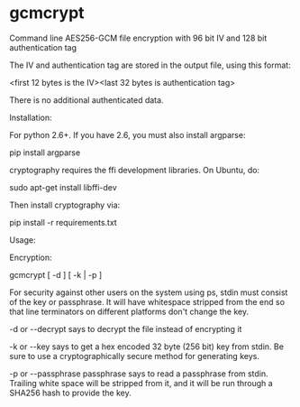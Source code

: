 # gcmcrypt
Command line AES256-GCM file encryption with 96 bit IV and 128 bit
authentication tag

The IV and authentication tag are stored in the output file, using this
format:

<first 12 bytes is the IV><ciphertext><last 32 bytes is authentication tag>

There is no additional authenticated data.

Installation:

For python 2.6+.  If you have 2.6, you must also install argparse:

pip install argparse

cryptography requires the ffi development libraries.  On Ubuntu, do:

sudo apt-get install libffi-dev

Then install cryptography via:

pip install -r requirements.txt

Usage:

Encryption:

gcmcrypt [ -d ] [ -k | -p ] <file>

For security against other users on the system using ps, stdin
must consist of the key or passphrase.  It will have whitespace
stripped from the end so that line terminators on different platforms
don't change the key.

-d or --decrypt says to decrypt the file instead of encrypting it

-k or --key says to get a hex encoded 32 byte (256 bit) key from stdin.
Be sure to use a cryptographically secure method for generating keys.

-p or --passphrase passphrase says to read a passphrase from stdin.
Trailing white space will be stripped from it, and it will be run through
a SHA256 hash to provide the key.
